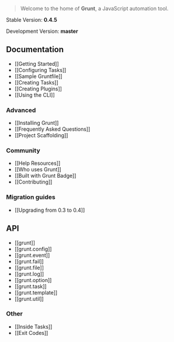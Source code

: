 > Welcome to the home of **Grunt**, a JavaScript automation tool.

Stable Version: **0.4.5**

Development Version: **master**

## Documentation
* [[Getting Started]]
* [[Configuring Tasks]]
* [[Sample Gruntfile]]
* [[Creating Tasks]]
* [[Creating Plugins]]
* [[Using the CLI]]

### Advanced
* [[Installing Grunt]]
* [[Frequently Asked Questions]]
* [[Project Scaffolding]]

### Community
* [[Help Resources]]
* [[Who uses Grunt]]
* [[Built with Grunt Badge]]
* [[Contributing]]

### Migration guides
* [[Upgrading from 0.3 to 0.4]]

## API
* [[grunt]]
* [[grunt.config]]
* [[grunt.event]]
* [[grunt.fail]]
* [[grunt.file]]
* [[grunt.log]]
* [[grunt.option]]
* [[grunt.task]]
* [[grunt.template]]
* [[grunt.util]]

### Other
* [[Inside Tasks]]
* [[Exit Codes]]
